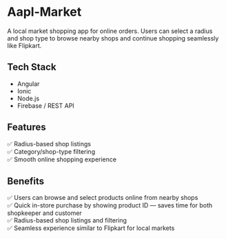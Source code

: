 # Aapl-Market

A local market shopping app for online orders. Users can select a radius and shop type to browse nearby shops and continue shopping seamlessly like Flipkart.

## Tech Stack
- Angular
- Ionic
- Node.js
- Firebase / REST API

## Features
✅ Radius-based shop listings  
✅ Category/shop-type filtering  
✅ Smooth online shopping experience  

## Benefits
✅ Users can browse and select products online from nearby shops  
✅ Quick in-store purchase by showing product ID — saves time for both shopkeeper and customer  
✅ Radius-based shop listings and filtering  
✅ Seamless experience similar to Flipkart for local markets  
